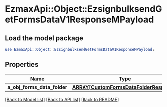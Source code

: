 # EzmaxApi::Object::EzsignbulksendGetFormsDataV1ResponseMPayload

## Load the model package
```perl
use EzmaxApi::Object::EzsignbulksendGetFormsDataV1ResponseMPayload;
```

## Properties
Name | Type | Description | Notes
------------ | ------------- | ------------- | -------------
**a_obj_forms_data_folder** | [**ARRAY[CustomFormsDataFolderResponse]**](CustomFormsDataFolderResponse.md) |  | 

[[Back to Model list]](../README.md#documentation-for-models) [[Back to API list]](../README.md#documentation-for-api-endpoints) [[Back to README]](../README.md)


